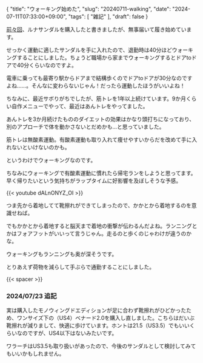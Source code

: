 {
    "title": "ウォーキング始めた",
    "slug": "20240711-walking",
    "date": "2024-07-11T07:33:00+09:00",
    "tags": [
        "雑記"
    ],
    "draft": false
}

[前々回](https://www.dndc.dev/blog/20240706-sute/)、ルナサンダルを購入したと書きましたが、無事届いて履き始めています。

せっかく運動に適したサンダルを手に入れたので、退勤時は40分ほどウォーキングすることにしました。ちょうど職場から家までウォーキングするとドアtoドアで40分くらいなのですよ。

電車に乗っても最寄り駅からドアまで結構歩くのでドアtoドアが30分なのですよね……。そんなに変わらないじゃん！だったら運動したほうがいいよね！

ちなみに、最近サボりがちでしたが、筋トレを1年以上続けています。9か月くらい自作メニューでやって、最近はあんトレをやってました。

あんトレを3か月続けたもののダイエットの効果はかなり頭打ちになっており、別のアプローチで体を動かさないとだめかも…と思っていました。

筋トレは無酸素運動。有酸素運動も取り入れて痩せやすいからだを改めて手に入れないといけないのかも。

というわけでウォーキングなのです。

ちなみにウォーキングで有酸素運動に慣れたら帰宅ランをしようと思ってます。早く帰りたいという気持ちがラップタイムに好影響を及ぼしそうな予感。

{{< youtube dALnONYZ_OI >}}

つま先から着地してて靴擦れができてしまったので、かかとから着地するのを意識せねば。

でもかかとから着地すると脳天まで着地の衝撃が伝わるんだよね。ランニングとかはフォアフットがいいって言うじゃん。走るのと歩くのじゃわけが違うのかな。

ウォーキングもランニングも奥が深そうです。

とりあえず荷物を減らして手ぶらで通勤することにしました。

{{< spacer >}}

### 2024/07/23 追記

実は購入したモノウィングドエディションが足に合わず靴擦れがひどかったため、ワンサイズ下の（US4）ベナード2.0を購入し直しました。こちらはだいぶ靴擦れが減りまして、快適に歩けています。ホントは21.5（US3.5）でもいいくらいなのですが、US4以下はないみたいです。

ワラーチはUS3.5も取り扱いがあったので、今後のサンダルとして検討してみてもいいかもしれません。
